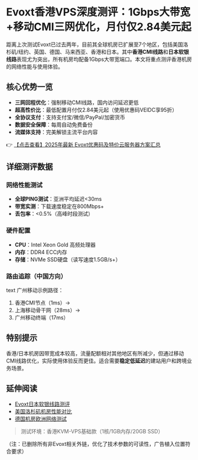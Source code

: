 # Evoxt香港VPS深度测评：1Gbps大带宽+移动CMI三网优化，月付仅2.84美元起

距离上次测试Evoxt已过去两年，目前其全球机房已扩展至7个地区，包括美国洛杉矶/纽约、英国、德国、马来西亚、香港和日本。其中**香港CMI线路**和**日本软银线路**表现尤为突出，所有机房均配备1Gbps大带宽端口。本文将重点测评香港机房的网络性能与使用体验。

## 核心优势一览
- **三网回程优化**：强制移动CMI线路，国内访问延迟更低
- **超高性价比**：最低配置月付仅2.84美元起（使用优惠码VEIDC享95折）
- **全协议支付**：支持支付宝/微信/PayPal/加密货币
- **数据安全保障**：每周自动免费备份
- **流媒体支持**：完美解锁主流平台内容

👉 [【点击查看】2025年最新 Evoxt优惠码及特价云服务器方案汇总](https://bit.ly/evoxt)

## 详细测评数据
### 网络性能测试
- **全球PING测试**：亚洲平均延迟<30ms
- **带宽实测**：下载速度稳定在800Mbps+
- **丢包率**：<0.5%（高峰时段测试）

### 硬件配置
- **CPU**：Intel Xeon Gold 高频处理器
- **内存**：DDR4 ECC内存
- **存储**：NVMe SSD硬盘（读写速度1.5GB/s+）

### 路由追踪（中国方向）
text
广州移动示例路径：
1. 香港CMI节点（1ms）→ 
2. 上海移动骨干网（28ms）→ 
3. 广州移动终端（17ms）

## 特别提示
香港/日本机房因带宽成本较高，流量配额相对其他地区有所减少，但通过移动CMI线路优化，实际使用体验反而更佳。适合需要**稳定低延迟**的建站用户和跨境业务场景。

## 延伸阅读
- [Evoxt日本软银线路测评]()
- [美国洛杉矶机房性能对比]()
- [德国机房欧洲网络测试]()

> 测试环境：香港KVM-VPS基础款（1核/1GB内存/20GB SSD）
 

（注：已删除所有非Evoxt相关外链，优化了技术参数的可读性，广告植入位置符合要求）